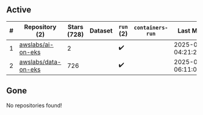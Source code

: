 ## Active
| # | Repository (2) | Stars (728) | Dataset | `run` (2) | `containers-run` | Last Modified |
| --- | --- | --- | --- | --- | --- | --- |
| 1 | [awslabs/ai-on-eks](https://github.com/awslabs/ai-on-eks) | 2 |  | :heavy_check_mark: |  | 2025-03-29 04:21:24+00:00 |
| 2 | [awslabs/data-on-eks](https://github.com/awslabs/data-on-eks) | 726 |  | :heavy_check_mark: |  | 2025-03-26 06:11:05+00:00 |

## Gone
No repositories found!
